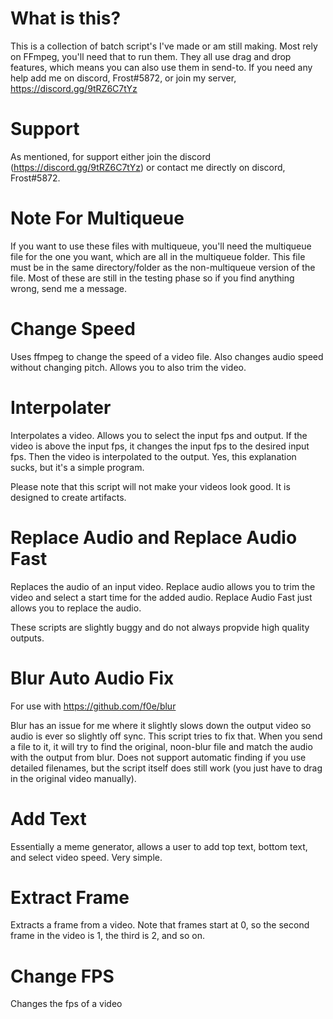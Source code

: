 # What is this?
This is a collection of batch script's I've made or am still making. Most rely on FFmpeg, you'll need that to run them. They all use drag and drop features, which means you can also use them in send-to. If you need any help add me on discord, Frost#5872, or join my server, https://discord.gg/9tRZ6C7tYz

# Support
As mentioned, for support either join the discord (https://discord.gg/9tRZ6C7tYz) or contact me directly on discord, Frost#5872.

# Note For Multiqueue
If you want to use these files with multiqueue, you'll need the multiqueue file for the one you want, which are all in the multiqueue folder. This file must be in the same directory/folder as the non-multiqueue version of the file. Most of these are still in the testing phase so if you find anything wrong, send me a message.

# Change Speed
Uses ffmpeg to change the speed of a video file. Also changes audio speed without changing pitch. Allows you to also trim the video.

# Interpolater
Interpolates a video. Allows you to select the input fps and output. If the video is above the input fps, it changes the input fps to the desired input fps. Then the video is interpolated to the output. Yes, this explanation sucks, but it's a simple program.

Please note that this script will not make your videos look good. It is designed to create artifacts.

# Replace Audio and Replace Audio Fast
Replaces the audio of an input video. Replace audio allows you to trim the video and select a start time for the added audio. Replace Audio Fast just allows you to replace the audio.

These scripts are slightly buggy and do not always propvide high quality outputs.

# Blur Auto Audio Fix
For use with https://github.com/f0e/blur

Blur has an issue for me where it slightly slows down the output video so audio is ever so slightly off sync. This script tries to fix that. When you send a file to it, it will try to find the original, noon-blur file and match the audio with the output from blur. Does not support automatic finding if you use detailed filenames, but the script itself does still work (you just have to drag in the original video manually).

# Add Text
Essentially a meme generator, allows a user to add top text, bottom text, and select video speed. Very simple.

# Extract Frame
Extracts a frame from a video. Note that frames start at 0, so the second frame in the video is 1, the third is 2, and so on.

# Change FPS
Changes the fps of a video
